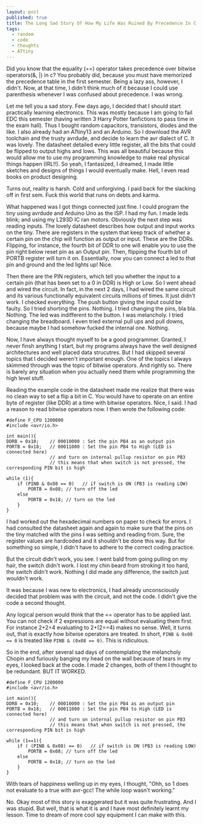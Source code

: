 ```yaml
---
layout: post
published: true
title: The Long Sad Story Of How My Life Was Ruined By Precedence In C
tags:
  - random
  - code
  - thoughts
  - ATtiny
---
```

Did you know that the equality (==) operator takes precedence over bitwise operators(&, \|) in c? You probably did, because you must have memorized the precedence table in the first semester. Being a lazy ass, however, I didn't. Now, at that time, I didn't think much of it because I could use parenthesis whenever I was confused about precedence. I was wrong.

Let me tell you a sad story. Few days ago, I decided that I should start practically learning electronics. This was mostly because I am going to fail EDC this semester (having written 3 Harry Potter fanfictions to pass time in the exam hall). Thus I bought random capacitors, transistors, diodes and the like. I also already had an ATtiny13 and an Arduino. So I download the AVR toolchain and the trusty avrdude, and decide to learn the avr dialect of C. It was lovely. The datasheet detailed every little register, all the bits that could be flipped to output highs and lows. This was all beautiful because this would allow me to use my programming knowledge to make real physical things happen (IRL!!). So yeah, I fantasized, I dreamed, I made little sketches and designs of things I would eventually make. Hell, I even read books on product designing.

Turns out, reality is harsh. Cold and unforgiving. I paid back for the slacking off in first sem. Fuck this world that runs on debts and karma.

What happened was I got things connected just fine. I could program the tiny using avrdude and Arduino Uno as the ISP. I had my fun. I made leds blink; and using my L293D IC ran motors. Obviously the next step was reading inputs. The lovely datasheet describes how output and input works on the tiny. There are registers in the system that keep track of whether a certain pin on the chip will function as output or input. These are the DDRs. Flipping, for instance, the fourth bit of DDR to one will enable you to use the pin right below reset pin as an Output pin. Then, flipping the fourth bit of PORTB register will turn it on. Essentially, now you can connect a led to that pin and ground and the led lights up! Nice.

Then there are the PIN registers, which tell you whether the input to a certain pin (that has been set to a 0 in DDR) is High or Low. So I went ahead and wired the circuit. In fact, in the next 2 days, I had wired the same circuit and its various functionally equivalent circuits millions of times. It just didn't work. I checked everything. The push button giving the input could be faulty. So I tried shorting the pins. Nothing. I tried changing the pins, bla bla. Nothing. The led was indifferent to the button. I was melancholy. I tried changing the breadboard. I even tried external pull ups and pull downs, because maybe I had somehow fucked the internal one. Nothing.

Now, I have always thought myself to be a good programmer. Granted, I never finsh anything I start, but my programs always have the well designed architectures and well placed data strucutres. But I had skipped several topics that I decided weren't important enough. One of the topics I always skimmed through was the topic of bitwise operators. And rightly so. There is barely any situation when you actually need them while programming the high level stuff.

Reading the example code in the datasheet made me realize that there was no clean way to set a flip a bit in C. You would have to operate on an entire byte of register (like DDR) at a time with bitwise operators. Nice, I said. I had a reason to read bitwise operators now. I then wrote the following code:

	#define F_CPU 1200000
    #include <avr/io.h>
    
    int main(){
    DDRB = 0x10;    // 00010000 : Set the pin PB4 as an output pin
    PORTB = 0x18;   // 00011000 : Set the pin PB4 to High (LED is connected here)
    				// and turn on internal pullup resistor on pin PB3
                    // this means that when switch is not pressed, the corresponding PIN bit is high

    while (1){
    	if (PINB & 0x08 == 0)   // if switch is ON (PB3 is reading LOW)
        	PORTB = 0x08; // turn off the led
        else
        	PORTB = 0x18; // turn on the led
        }
    }

I had worked out the hexadecimal numbers on paper to check for errors. I had consulted the datasheet again and again to make sure that the pins on the tiny matched with the pins I was setting and reading from. Sure, the register values are hardcoded and it shouldn't be done this way. But for something so simple, I didn't have to adhere to the correct coding practice.

But the circuit didn't work, you see. I went bald from going pulling on my hair, the switch didn't work. I lost my chin beard from stroking it too hard, the switch didn't work. Nothing I did made any difference, the switch just wouldn't work.

It was because I was new to electronics, I had already unconsciously decided that problem was with the circuit, and not the code. I didn't give the code a second thought.

Any logical person would think that the == operator has to be applied last. You can not check if 2 expressions are equal without evaluating them first. For instance 2+2=4 evaluating to 2+(2==4) makes no sense. Well, it turns out, that is exactly how bitwise operators are treated. In short, `PINB & 0x08 == 0` is treated like `PINB & (0x08 == 0)`. This is ridiculous.

So in the end, after several sad days of contemplating the melancholy Chopin and furiously banging my head on the  wall because of tears in my eyes, I looked back at the code. I made 2 changes, both of them I thought to be redundant. BUT IT WORKED.

	#define F_CPU 1200000
    #include <avr/io.h>
    
    int main(){
    DDRB = 0x10;    // 00010000 : Set the pin PB4 as an output pin
    PORTB = 0x18;   // 00011000 : Set the pin PB4 to High (LED is connected here)
    				// and turn on internal pullup resistor on pin PB3
                    // this means that when switch is not pressed, the corresponding PIN bit is high

    while (1==1){
    	if ( (PINB & 0x08) == 0)   // if switch is ON (PB3 is reading LOW)
        	PORTB = 0x08; // turn off the led
        else
        	PORTB = 0x18; // turn on the led
        }
    }
    
With tears of happiness welling up in my eyes, I thought, "Ohh, so 1 does not evaluate to a true with avr-gcc! The while loop wasn't working."

No. Okay most of this story is exaggerated but it was quite frustrating. And I was stupid. But well, that is what it is and I have most definitely learnt my lesson. Time to dream of more cool spy equipment I can make with this.
